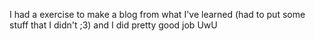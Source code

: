 I had a exercise to make a blog from what I've learned (had to put some stuff that I didn't ;3) and I did pretty good job UwU

